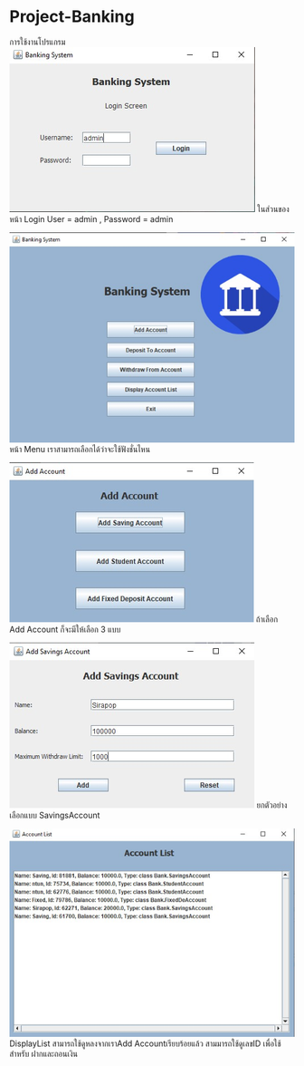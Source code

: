 # Project-Banking
การใช้งานโปรแกรม
![T1](img/T1.jpg)
ในส่วนของหน้า Login User = admin , Password = admin<br>


![T2](img/T2.jpg)
หน้า Menu เราสามารถเลือกได้ว่าจะใช้ฟังชั่นไหน<br>



![T3](img/T3.jpg)
ถ้าเลือก Add Account ก็จะมีให้เลือก 3 แบบ<br>



![T4](img/T4.jpg)
ยกตัวอย่างเลือกแบบ SavingsAccount<br>


![T5](img/T5.jpg)
DisplayList สามารถใช้ดูหลงจากเราAdd Accountเรียบร้อยแล้ว สามมารถใช้ดูเลขID เพื่อใช้สำหรับ ฝากและถอนเงิน<br>




